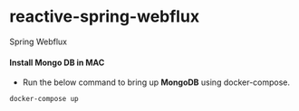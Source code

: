 # reactive-spring-webflux
Spring Webflux

#### Install Mongo DB in MAC

- Run the below command to bring up **MongoDB** using docker-compose.

```
docker-compose up
```